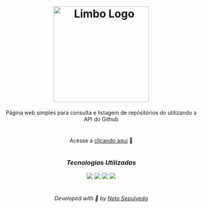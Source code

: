 <h1 align="center">
  <img src="https://i.imgur.com/pJIgWv7.png" alt="Limbo Logo" width="250">
</h1>

<div align="center">
  <p>Página web simples para consulta e listagem de repósitórios do utilizando a API do Github</p>
</div>

#

<p align="center">
  Acesse a <a href="https://netosep.github.io/github-search/">clicando aqui</a> 🖤
</p>

#

<div align="center">
    <h3><i>Tecnologias Utilizadas</i></h3>
    <img src="https://img.shields.io/badge/HTML5-E34F26?style=for-the-badge&logo=html5&logoColor=white">
    <img src="https://img.shields.io/badge/CSS-1572B6?style=for-the-badge&logo=css3&logoColor=white">
    <img src="https://img.shields.io/badge/JavaScript-323330?style=for-the-badge&logo=javascript">
    <img src="https://img.shields.io/badge/JQuery-AC09CB?style=for-the-badge&logo=jquery">
</div>

#

<p align="center">
  <i>Developed with 🖤 by <a href="https://github.com/netosep" >Neto Sepulveda</a></i>
</p>
